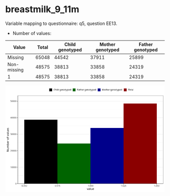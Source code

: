 # breastmilk_9_11m
Variable mapping to questionnaire: q5, question EE13.
- Number of values:

| Value | Total | Child genotyped | Mother genotyped | Father genotyped |
| ----- | ----- | --------------- | ---------------- | ---------------- |
| Missing | 65048 | 44542 | 37911 | 25899 |
| Non-missing | 48575 | 38813 | 33858 | 24319 |
| 1 | 48575 | 38813 | 33858 | 24319 |



![](breastmilk_9_11m_n.png)




